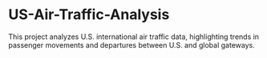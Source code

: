 # US-Air-Traffic-Analysis
This project analyzes U.S. international air traffic data, highlighting trends in passenger movements and departures between U.S. and global gateways.
